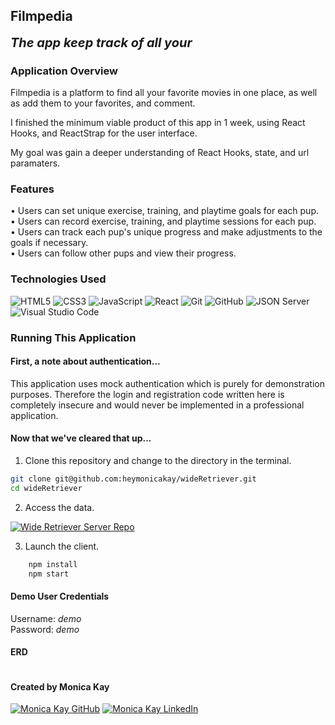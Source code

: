 ## Filmpedia

<b style="font-size: 20px;"><i>The app keep track of all your </i></b>

### Application Overview

Filmpedia is a platform to find all your favorite movies in one place, as well as add them to your favorites, and comment.

I finished the minimum viable product of this app in 1 week, using React Hooks, and ReactStrap for the user interface. 

My goal was gain a deeper understanding of React Hooks, state, and url paramaters. 



### Features

<p>
• Users can set unique exercise, training, and playtime goals for each pup.<br>
• Users can record exercise, training, and playtime sessions for each pup.<br>• Users can track each pup's unique progress and make adjustments to the goals if necessary.<br>• Users can follow other pups and view their progress.
</p>

### Technologies Used

![HTML5](https://img.shields.io/badge/html5%20-%23E34F26.svg?&style=for-the-badge&logo=html5&logoColor=white) ![CSS3](https://img.shields.io/badge/css3%20-%231572B6.svg?&style=for-the-badge&logo=css3&logoColor=white) ![JavaScript](https://img.shields.io/badge/javascript%20-%23323330.svg?&style=for-the-badge&logo=javascript&logoColor=%23F7DF1E) ![React](https://img.shields.io/badge/react%20-%2320232a.svg?&style=for-the-badge&logo=react&logoColor=%2361DAFB) ![Git](https://img.shields.io/badge/git%20-%23F05033.svg?&style=for-the-badge&logo=git&logoColor=white) ![GitHub](https://img.shields.io/badge/github%20-%23121011.svg?&style=for-the-badge&logo=github&logoColor=white) ![JSON Server](https://img.shields.io/badge/JSON_Server%20-%232a2e2a.svg?&style=for-the-badge&logo=JSON&logoColor=white) ![Visual Studio Code](https://img.shields.io/badge/VSCode%20-%23007ACC.svg?&style=for-the-badge&logo=visual-studio-code&logoColor=white)

### Running This Application

#### First, a note about authentication...

This application uses mock authentication which is purely for demonstration purposes. Therefore the login and registration code written here is completely insecure and would never be implemented in a professional application.

#### Now that we've cleared that up...

1. Clone this repository and change to the directory in the terminal.

```sh
git clone git@github.com:heymonicakay/wideRetriever.git
cd wideRetriever
```
2. Access the data.

<a href="https://www.github.com/heymonicakay/wideRetriever-server" target="_blank"><img src="https://img.shields.io/badge/Click_here%20-%236ae689.svg?&style=for-the-badge&&logoColor=white" alt="Wide Retriever Server Repo" style="height: auto !important; width: auto !important;" /></a>

3. Launch the client.

```sh
    npm install
    npm start
```

#### Demo User Credentials

<p>
Username: <i>demo</i>
<br>
Password: <i>demo</i>
</p>

#### ERD

<img src="./erd.png" alt="">

#### Created by Monica Kay

<a href="https://www.github.com/heymonicakay/" target="_blank"><img src="https://img.shields.io/badge/github%20-%23121011.svg?&style=for-the-badge&logo=github&logoColor=white" alt="Monica Kay GitHub" style="height: auto !important;width: auto !important;" /></a> <a href="https://www.linkedin.com/in/heymonicakay/" target="_blank"><img src="https://img.shields.io/badge/linkedin%20-%230077B5.svg?&style=for-the-badge&logo=linkedin&logoColor=white" alt="Monica Kay LinkedIn" style="height: auto !important;width: auto !important;" /></a>
